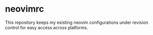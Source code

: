 # neovimrc
This repository keeps my existing neovim configurations under
revision control for easy access across platforms.
